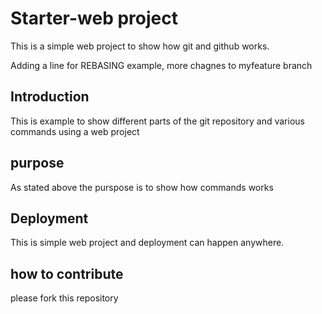 # Starter-web project
This is a simple web project to show how git and github works.

Adding a line for REBASING example,
more chagnes to myfeature branch
## Introduction
This is example to show different parts of the git repository and various commands using a web project
## purpose
As stated above the purspose is to show how commands works
## Deployment
This is simple web project and deployment can happen anywhere.
## how to contribute
please fork this repository